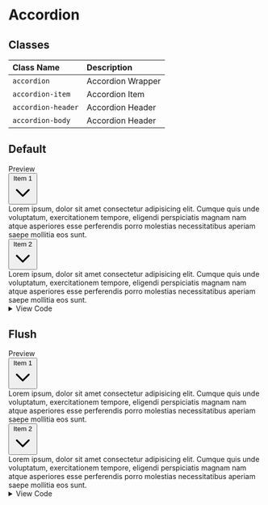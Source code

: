 # Accordion

## Classes

| Class Name         | Description       |
| :----------------- | :---------------- |
| `accordion`        | Accordion Wrapper |
| `accordion-item`   | Accordion Item    |
| `accordion-header` | Accordion Header  |
| `accordion-body`   | Accordion Header  |

## Default

<div class="card card-bordered mb-5" id="default">
  <div class="card-header">Preview</div>
  <div class="card-body">
    <div class="accordion" id="accordionExample">
      <div class="accordion-item">
        <div class="accordion-header">
          <button
            type="button"
            data-bs-toggle="collapse"
            data-bs-target="#collapseOne"
            aria-expanded="true"
            aria-controls="collapseOne"
          >
            Item 1
            <svg
              xmlns="http://www.w3.org/2000/svg"
              class="h-5 w-5"
              fill="none"
              viewBox="0 0 24 24"
              stroke="currentColor"
              stroke-width="2"
            >
              <path
                stroke-linecap="round"
                stroke-linejoin="round"
                d="M19 9l-7 7-7-7"
              />
            </svg>
          </button>
        </div>
        <div
          id="collapseOne"
          class="accordion-body collapse show"
          aria-labelledby="headingOne"
          data-bs-parent="#accordionExample"
        >
          Lorem ipsum, dolor sit amet consectetur adipisicing elit. Cumque
          quis unde voluptatum, exercitationem tempore, eligendi
          perspiciatis magnam nam atque asperiores esse perferendis porro
          molestias necessitatibus aperiam saepe mollitia eos sunt.
        </div>
      </div>
      <div class="accordion-item">
        <div class="accordion-header">
          <button
            type="button"
            data-bs-toggle="collapse"
            data-bs-target="#collapseTwo"
            aria-expanded="true"
            aria-controls="collapseTwo"
          >
            Item 2
            <svg
              xmlns="http://www.w3.org/2000/svg"
              class="h-5 w-5"
              fill="none"
              viewBox="0 0 24 24"
              stroke="currentColor"
              stroke-width="2"
            >
              <path
                stroke-linecap="round"
                stroke-linejoin="round"
                d="M19 9l-7 7-7-7"
              />
            </svg>
          </button>
        </div>
        <div
          id="collapseTwo"
          class="accordion-body collapse"
          aria-labelledby="headingOne"
          data-bs-parent="#accordionExample"
        >
          Lorem ipsum, dolor sit amet consectetur adipisicing elit. Cumque
          quis unde voluptatum, exercitationem tempore, eligendi
          perspiciatis magnam nam atque asperiores esse perferendis porro
          molestias necessitatibus aperiam saepe mollitia eos sunt.
        </div>
      </div>
    </div>
  </div>
    <div class="code-block">
<details>
<summary>View Code</summary>

```html
<div class="accordion" id="accordionExample">
  <div class="accordion-item">
    <div class="accordion-header">
      <button
        type="button"
        data-bs-toggle="collapse"
        data-bs-target="#collapseOne"
        aria-expanded="true"
        aria-controls="collapseOne"
      >
        Item 1
        <svg
          xmlns="http://www.w3.org/2000/svg"
          class="h-5 w-5"
          fill="none"
          viewBox="0 0 24 24"
          stroke="currentColor"
          stroke-width="2"
        >
          <path
            stroke-linecap="round"
            stroke-linejoin="round"
            d="M19 9l-7 7-7-7"
          />
        </svg>
      </button>
    </div>
    <div
      id="collapseOne"
      class="accordion-body collapse show"
      aria-labelledby="headingOne"
      data-bs-parent="#accordionExample"
    >
      Lorem ipsum, dolor sit amet consectetur adipisicing elit. Cumque quis unde
      voluptatum, exercitationem tempore, eligendi perspiciatis magnam nam atque
      asperiores esse perferendis porro molestias necessitatibus aperiam saepe
      mollitia eos sunt.
    </div>
  </div>
  <div class="accordion-item">
    <div class="accordion-header">
      <button
        type="button"
        data-bs-toggle="collapse"
        data-bs-target="#collapseTwo"
        aria-expanded="true"
        aria-controls="collapseTwo"
      >
        Item 2
        <svg
          xmlns="http://www.w3.org/2000/svg"
          class="h-5 w-5"
          fill="none"
          viewBox="0 0 24 24"
          stroke="currentColor"
          stroke-width="2"
        >
          <path
            stroke-linecap="round"
            stroke-linejoin="round"
            d="M19 9l-7 7-7-7"
          />
        </svg>
      </button>
    </div>
    <div
      id="collapseTwo"
      class="accordion-body collapse"
      aria-labelledby="headingOne"
      data-bs-parent="#accordionExample"
    >
      Lorem ipsum, dolor sit amet consectetur adipisicing elit. Cumque quis unde
      voluptatum, exercitationem tempore, eligendi perspiciatis magnam nam atque
      asperiores esse perferendis porro molestias necessitatibus aperiam saepe
      mollitia eos sunt.
    </div>
  </div>
</div>
```

</details>
    </div>
  
</div>

## Flush

<div class="card card-bordered mb-5" id="flush">
  <div class="card-header">Preview</div>
  <div class="card-body">
    <div class="accordion accordion-flush" id="accordionExample2">
      <div class="accordion-item">
        <div class="accordion-header">
          <button
            type="button"
            data-bs-toggle="collapse"
            data-bs-target="#collapse1"
            aria-expanded="true"
            aria-controls="collapse1"
          >
            Item 1
            <svg
              xmlns="http://www.w3.org/2000/svg"
              class="h-5 w-5 accordion-header-icon"
              fill="none"
              viewBox="0 0 24 24"
              stroke="currentColor"
              stroke-width="2"
            >
              <path
                stroke-linecap="round"
                stroke-linejoin="round"
                d="M19 9l-7 7-7-7"
              />
            </svg>
          </button>
        </div>
        <div
          id="collapse1"
          class="accordion-body collapse"
          aria-labelledby="headingOne"
          data-bs-parent="#accordionExample2"
        >
          Lorem ipsum, dolor sit amet consectetur adipisicing elit. Cumque
          quis unde voluptatum, exercitationem tempore, eligendi
          perspiciatis magnam nam atque asperiores esse perferendis porro
          molestias necessitatibus aperiam saepe mollitia eos sunt.
        </div>
      </div>
      <div class="accordion-item">
        <div class="accordion-header">
          <button
            type="button"
            data-bs-toggle="collapse"
            data-bs-target="#collapse2"
            aria-expanded="true"
            aria-controls="collapse2"
          >
            Item 2
            <svg
              xmlns="http://www.w3.org/2000/svg"
              class="h-5 w-5 accordion-header-icon"
              fill="none"
              viewBox="0 0 24 24"
              stroke="currentColor"
              stroke-width="2"
            >
              <path
                stroke-linecap="round"
                stroke-linejoin="round"
                d="M19 9l-7 7-7-7"
              />
            </svg>
          </button>
        </div>
        <div
          id="collapse2"
          class="accordion-body collapse"
          aria-labelledby="headingOne"
          data-bs-parent="#accordionExample2"
        >
          Lorem ipsum, dolor sit amet consectetur adipisicing elit. Cumque
          quis unde voluptatum, exercitationem tempore, eligendi
          perspiciatis magnam nam atque asperiores esse perferendis porro
          molestias necessitatibus aperiam saepe mollitia eos sunt.
        </div>
      </div>
    </div>
  </div>
    <div class="code-block">
<details>
<summary>View Code</summary>

```html
<div class="accordion accordion-flush" id="accordionExample2">...</div>
```

</details>
    </div>
</div>

